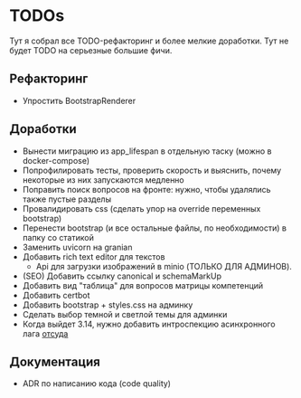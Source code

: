 # TODOs

Тут я собрал все TODO-рефакторинг и более мелкие доработки. Тут не будет TODO на серьезные большие
фичи.

## Рефакторинг

- Упростить BootstrapRenderer

## Доработки

- Вынести миграцию из app_lifespan в отдельную таску (можно в docker-compose)
- Попрофилировать тесты, проверить скорость и выяснить, почему некоторые из них запускаются
  медленно
- Поправить поиск вопросов на фронте: нужно, чтобы удалялись также пустые разделы
- Провалидировать css (сделать упор на override переменных bootstrap)
- Перенести bootstrap (и все остальные файлы, по необходимости) в папку со статикой
- Заменить uvicorn на granian
- Добавить rich text editor для текстов
  - Api для загрузки изображений в minio (ТОЛЬКО ДЛЯ АДМИНОВ).
- (SEO) Добавить ссылку canonical и schemaMarkUp
- Добавить вид "таблица" для вопросов матрицы компетенций
- Добавить certbot
- Добавить bootstrap + styles.css на админку
- Сделать выбор темной и светлой темы для админки
- Когда выйдет 3.14, нужно добавить интроспекцию асинхронного лага
  [отсуда](https://docs.python.org/3.14/whatsnew/3.14.html#asyncio-introspection-capabilities)

## Документация

- ADR по написанию кода (code quality)